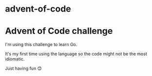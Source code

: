 # advent-of-code
Advent of Code challenge
========================

I'm using this challenge to learn Go.

It's my first time using the language so the code might not be the most idiomatic.

Just having fun 😊
